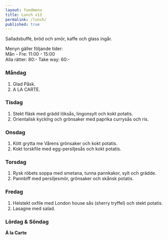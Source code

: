 ```yaml
---
layout: foodmenu
title: Lunch v13
permalink: /lunch/
published: true
---
```

Salladsbuffé, bröd och smör, kaffe och glass ingår.

Menyn gäller följande tider:  
Mån - Fre: 11:00 - 15:00  
Alla rätter: 80:- Take way: 60:-

### Måndag

1. Glad Påsk.
2. A LA CARTE.

### Tisdag

1. Stekt fläsk med grädd löksås, lingonsylt och kokt potatis.
2. Orientalisk kycklng och grönsaker med paprika currysås och ris.

### Onsdag

1. Kött grytta me Vårens grönsaker och kokt potatis.
2. Kokt torskfile med egg-persiljesås och kokt potatis.

### Torsdag

1. Rysk röbets soppa med smetana, tunna pannkakor, sylt och grädde.
2. Pannbiff med persiljesmör, grönsaker och skånsk potatis.

### Fredag

1. Helstekt oxfile med London house sås (sherry tryffel) och stekt potatis.
2. Lasagne med salad.

### Lördag & Söndag

**Á la Carte**
